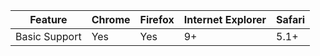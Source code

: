 | Feature       | Chrome | Firefox | Internet Explorer | Safari |
|---------------|--------|---------|-------------------|--------|
| Basic Support | Yes    | Yes     | 9+                | 5.1+   |
